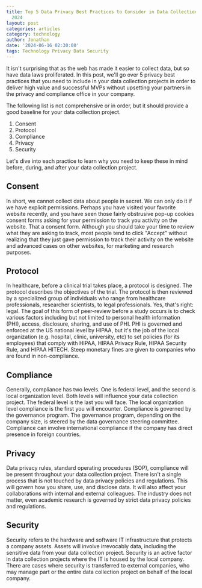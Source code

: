 ```yaml
---
title: Top 5 Data Privacy Best Practices to Consider in Data Collection Projects in
  2024
layout: post
categories: articles
category: technology
author: Jonathan
date: '2024-06-16 02:30:00'
tags: Technology Privacy Data Security
---
```


It isn't surprising that as the web has made it easier to collect data, but so have data laws proliferated. In this post, we'll go over 5 privacy best practices that you need to include in your data collection projects in order to deliver high value and successful MVPs without upsetting your partners in the privacy and compliance office in your company.

The following list is not comprehensive or in order, but it should provide a good baseline for your data collection project. 
1. Consent
2. Protocol
3. Compliance
4. Privacy
5. Security

Let's dive into each practice to learn why you need to keep these in mind before, during, and after your data collection project. 

## **Consent**
In short, we cannot collect data about people in secret. We can only do it if we have explicit permissions. Perhaps you have visited your favorite website recently, and you have seen those fairly obstrusive pop-up cookies consent forms asking for your permission to track you activity on the website. That a consent form. Although you should take your time to review what they are asking to track, most people tend to click "Accept" without realizing that they just gave permission to track their activity on the website and advanced cases on other websites, for marketing and research purposes.

## **Protocol**
In healthcare, before a clinical trial takes place, a protocol is designed. The protocol describes the objectives of the trial. The protocol is then reviewed by a specialized group of individuals who range from healthcare professionals, researcher scientists, to legal professionals. Yes, that's right: legal. The goal of this form of peer-review before a study occurs is to check various factors including but not limited to personal health information (PHI), access, disclosure, sharing, and use of PHI. PHI is governed and enforced at the US national level by HIPAA, but it's the job of the local organization (e.g. hospital, clinic, university, etc) to set policies (for its employees) that comply with HIPAA, HIPAA Privacy Rule, HIPAA Security Rule, and HIPAA HITECH. Steep monetary fines are given to companies who are found in non-compliance.

## **Compliance**
Generally, compliance has two levels. One is federal level, and the second is local organization level. Both levels will influence your data collection project. The federal level is the last you will face. The local organization level compliance is the first you will encounter. Compliance is governed by the governance program. The governance program, depending on the company size, is steered by the data governance steering committee. Compliance can involve international compliance if the company has direct presence in foreign countries.

## **Privacy**
Data privacy rules, standard operating procedures (SOP), compliance will be present throughout your data collection project. There isn't a single process that is not touched by data privacy policies and regulations. This will govern how you share, use, and disclose data. It will also affect your collaborations with internal and external colleagues. The industry does not matter, even academic research is governed by strict data privacy policies and regulations. 

## **Security**
Security refers to the hardware and software IT infrastructure that protects a company assets. Assets will involve irrevocably data, including the sensitive data from your data collection project. Security is an active factor in data collection projects where the IT is housed by the local company. There are cases where security is transferred to external companies, who may manage part or the entire data collection project on behalf of the local company.